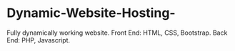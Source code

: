 # Dynamic-Website-Hosting-
Fully dynamically working website.
Front End: HTML, CSS, Bootstrap.
Back End: PHP, Javascript.
